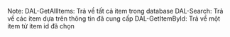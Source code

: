 Note:
DAL-GetAllItems: Trả về tất cả item trong database
DAL-Search: Trả về các item dựa trên thông tin đã cung cấp
DAL-GetItemById: Trả về một item từ item id đã chọn